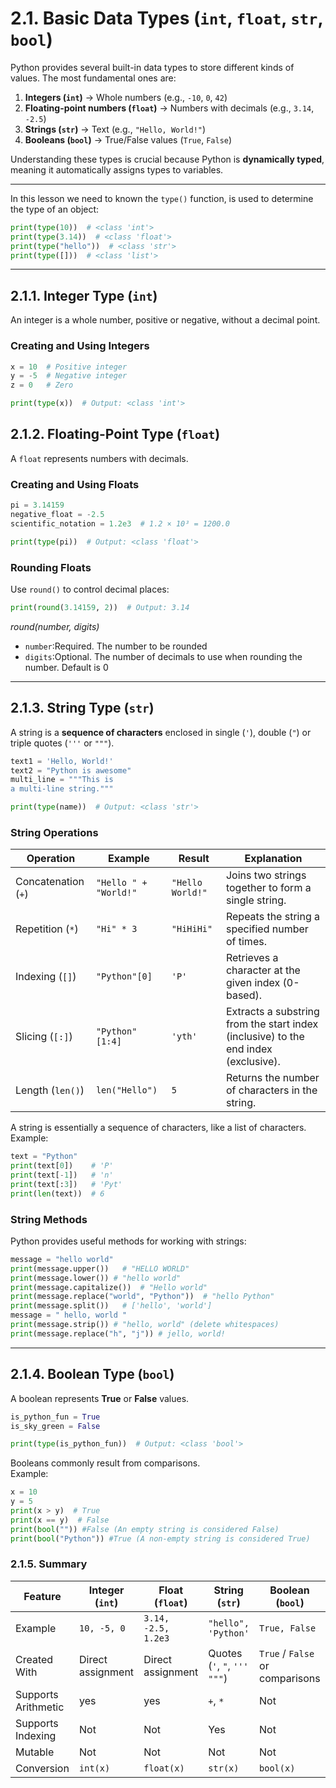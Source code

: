 # **2.1. Basic Data Types (`int`, `float`, `str`, `bool`)**  

Python provides several built-in data types to store different kinds of values. The most fundamental ones are:  

1. **Integers (`int`)** → Whole numbers (e.g., `-10`, `0`, `42`)  
2. **Floating-point numbers (`float`)** → Numbers with decimals (e.g., `3.14`, `-2.5`)  
3. **Strings (`str`)** → Text (e.g., `"Hello, World!"`)  
4. **Booleans (`bool`)** → True/False values (`True`, `False`)  

Understanding these types is crucial because Python is **dynamically typed**, meaning it automatically assigns types to variables.  

---

In this lesson we need to known the `type()` function, is used to determine the type of an object:

```python
print(type(10))  # <class 'int'>
print(type(3.14))  # <class 'float'>
print(type("hello"))  # <class 'str'>
print(type([]))  # <class 'list'>
```

---

## **2.1.1. Integer Type (`int`)**  
 
An integer is a whole number, positive or negative, without a decimal point.  

### Creating and Using Integers
```python
x = 10  # Positive integer
y = -5  # Negative integer
z = 0   # Zero

print(type(x))  # Output: <class 'int'>
```

## **2.1.2. Floating-Point Type (`float`)**  

A `float` represents numbers with decimals.  

### Creating and Using Floats
```python
pi = 3.14159
negative_float = -2.5
scientific_notation = 1.2e3  # 1.2 × 10³ = 1200.0

print(type(pi))  # Output: <class 'float'>
```

### Rounding Floats
Use `round()` to control decimal places:  
```python
print(round(3.14159, 2))  # Output: 3.14
```

_round(number, digits)_
- `number`:Required. The number to be rounded
- `digits`:Optional. The number of decimals to use when rounding the number. Default is 0

---

## **2.1.3. String Type (`str`)**  
 
A string is a **sequence of characters** enclosed in single (`'`), double (`"`) or triple quotes (`'''` or `"""`).  

```python
text1 = 'Hello, World!'
text2 = "Python is awesome"
multi_line = """This is 
a multi-line string."""

print(type(name))  # Output: <class 'str'>
```

### String Operations
| Operation | Example | Result | Explanation |
|-----------|---------|--------|-------------|
| Concatenation (`+`) | `"Hello " + "World!"` | `"Hello World!"` | Joins two strings together to form a single string. |
| Repetition (`*`) | `"Hi" * 3` | `"HiHiHi"` | Repeats the string a specified number of times. |
| Indexing (`[]`) | `"Python"[0]` | `'P'` | Retrieves a character at the given index (0-based). |
| Slicing (`[:]`) | `"Python"[1:4]` | `'yth'` | Extracts a substring from the start index (inclusive) to the end index (exclusive). |
| Length (`len()`) | `len("Hello")` | `5` | Returns the number of characters in the string. |

A string is essentially a sequence of characters, like a list of characters. Example:  
```python
text = "Python"
print(text[0])    # 'P'
print(text[-1])   # 'n'
print(text[:3])   # 'Pyt'
print(len(text))  # 6
```

### String Methods
Python provides useful methods for working with strings:  

```python
message = "hello world"
print(message.upper())   # "HELLO WORLD"
print(message.lower()) # "hello world"
print(message.capitalize())  # "Hello world"
print(message.replace("world", "Python"))  # "hello Python"
print(message.split())   # ['hello', 'world']
message = " hello, world "
print(message.strip()) # "hello, world" (delete whitespaces)
print(message.replace("h", "j")) # jello, world!
```

---

## **2.1.4. Boolean Type (`bool`)**   
A boolean represents **True** or **False** values.  

```python
is_python_fun = True
is_sky_green = False

print(type(is_python_fun))  # Output: <class 'bool'>
```

Booleans commonly result from comparisons.  
Example:  
```python
x = 10
y = 5
print(x > y)  # True
print(x == y)  # False
print(bool("")) #False (An empty string is considered False)
print(bool("Python")) #True (A non-empty string is considered True)
```

### **2.1.5. Summary**  

| Feature | Integer (`int`) | Float (`float`) | String (`str`) | Boolean (`bool`) |  
|---------|----------------|----------------|----------------|----------------|  
| Example | `10, -5, 0` | `3.14, -2.5, 1.2e3` | `"hello", 'Python'` | `True, False` |  
| Created With | Direct assignment | Direct assignment | Quotes (`'`, `"`, `''' """`) | `True` / `False` or comparisons |  
| Supports Arithmetic | yes| yes | `+`, `*` | Not |  
| Supports Indexing | Not | Not | Yes | Not |  
| Mutable | Not | Not | Not | Not |  
| Conversion | `int(x)` | `float(x)` | `str(x)` | `bool(x)` |